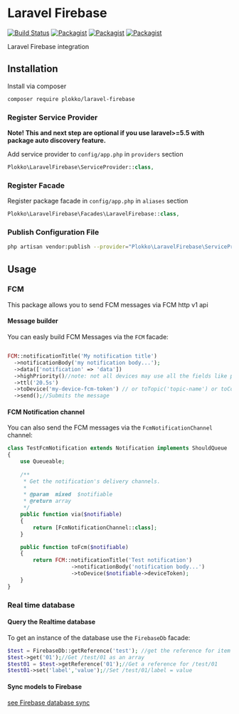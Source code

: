 # Laravel Firebase

[![Build Status](https://travis-ci.org/plokko/laravel-firebase.svg?branch=master)](https://travis-ci.org/plokko/laravel-firebase)
[![Packagist](https://img.shields.io/packagist/v/plokko/laravel-firebase.svg)](https://packagist.org/packages/plokko/laravel-firebase)
[![Packagist](https://poser.pugx.org/plokko/laravel-firebase/d/total.svg)](https://packagist.org/packages/plokko/laravel-firebase)
[![Packagist](https://img.shields.io/packagist/l/plokko/laravel-firebase.svg)](https://packagist.org/packages/plokko/laravel-firebase)

Laravel Firebase integration

## Installation

Install via composer
```bash
composer require plokko/laravel-firebase
```

### Register Service Provider

**Note! This and next step are optional if you use laravel>=5.5 with package
auto discovery feature.**

Add service provider to `config/app.php` in `providers` section
```php
Plokko\LaravelFirebase\ServiceProvider::class,
```

### Register Facade

Register package facade in `config/app.php` in `aliases` section
```php
Plokko\LaravelFirebase\Facades\LaravelFirebase::class,
```

### Publish Configuration File

```bash
php artisan vendor:publish --provider="Plokko\LaravelFirebase\ServiceProvider" --tag="config"
```

## Usage

### FCM
This package allows you to send FCM messages via FCM http v1 api
#### Message builder
You can easly build FCM Messages via the `FCM` facade:
```php

FCM::notificationTitle('My notification title')
  ->notificationBody('my notification body...');
  ->data(['notification' => 'data'])
  ->highPriority()//note: not all devices may use all the fields like priority or ttl
  ->ttl('20.5s')
  ->toDevice('my-device-fcm-token') // or toTopic('topic-name') or toCondition('condition-name') or toTarget(Target)
  ->send();//Submits the message
```
#### FCM Notification channel
You can also send the FCM messages via the `FcmNotificationChannel` channel:
```php
class TestFcmNotification extends Notification implements ShouldQueue
{
    use Queueable;
    
    /**
     * Get the notification's delivery channels.
     *
     * @param  mixed  $notifiable
     * @return array
     */
    public function via($notifiable)
    {
        return [FcmNotificationChannel::class];
    }

    public function toFcm($notifiable)
    {
        return FCM::notificationTitle('Test notification')
                    ->notificationBody('notification body...')
                    ->toDevice($notifiable->deviceToken);
    }
}
```

### Real time database

#### Query the Realtime database
To get an instance of the database use the `FirebaseDb` facade:

```php
$test = FirebaseDb::getReference('test'); //get the reference for item /test
$test->get('01');//Get /test/01 as an array
$test01 = $test->getReference('01');//Get a reference for /test/01
$test01->set('label','value');//Set /test/01/label = value
```
#### Sync models to Firebase
[see Firebase database sync](docs/DB_sync.md)

